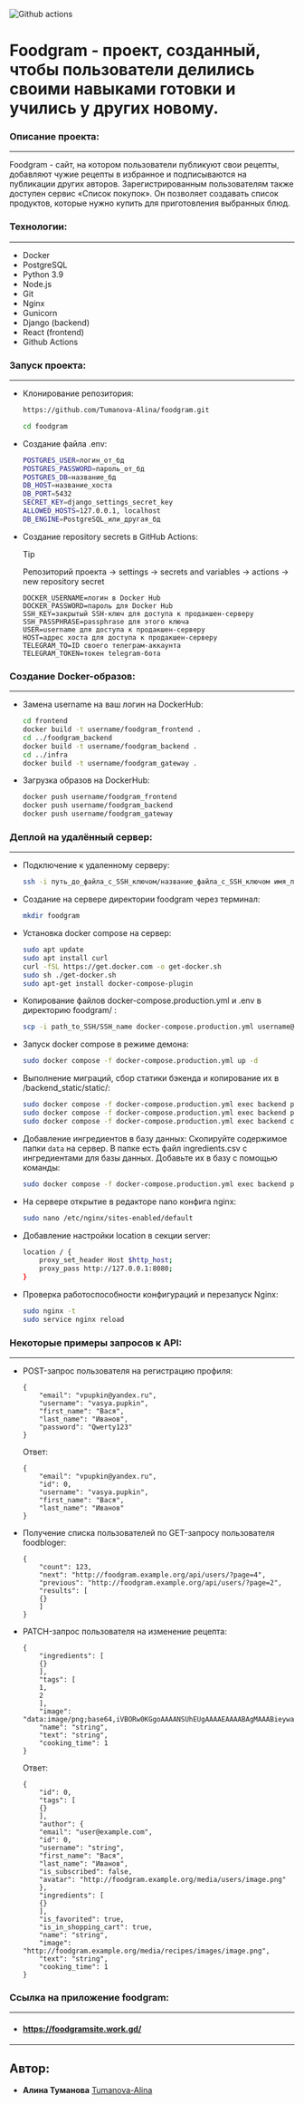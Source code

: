 
![Github actions](https://github.com/Tumanova-Alina/foodgram/actions/workflows/main.yml/badge.svg)

# Foodgram - проект, созданный, чтобы пользователи делились своими навыками готовки и учились у других новому.
 
 
### Описание проекта: 
________________________________________________________________________________________________________
Foodgram - сайт, на котором пользователи публикуют свои рецепты, добавляют чужие рецепты в избранное и подписываются на публикации других авторов. Зарегистрированным пользователям также доступен сервис «Список покупок». Он позволяет создавать список продуктов, которые нужно купить для приготовления выбранных блюд.

### Технологии:
________________________________________________________________________________________________________
- Docker
- PostgreSQL
- Python 3.9
- Node.js
- Git 
- Nginx 
- Gunicorn 
- Django (backend) 
- React (frontend)
- Github Actions
 
### Запуск проекта: 
________________________________________________________________________________________________________
 - Клонирование репозитория:
 
    ```bash
    https://github.com/Tumanova-Alina/foodgram.git
    ```
    ```bash
    cd foodgram
    ```

 - Создание файла .env:

    ```bash
   POSTGRES_USER=логин_от_бд
   POSTGRES_PASSWORD=пароль_от_бд
   POSTGRES_DB=название_бд
   DB_HOST=название_хоста
   DB_PORT=5432
   SECRET_KEY=django_settings_secret_key
   ALLOWED_HOSTS=127.0.0.1, localhost
   DB_ENGINE=PostgreSQL_или_другая_бд
    ```

 - Создание repository secrets в GitHub Actions:

    > [!TIP]
    > Репозиторий проекта -> settings -> secrets and variables -> actions -> new repository secret

    ```
    DOCKER_USERNAME=логин в Docker Hub
    DOCKER_PASSWORD=пароль для Docker Hub
    SSH_KEY=закрытый SSH-ключ для доступа к продакшен-серверу
    SSH_PASSPHRASE=passphrase для этого ключа
    USER=username для доступа к продакшен-серверу
    HOST=адрес хоста для доступа к продакшен-серверу
    TELEGRAM_TO=ID своего телеграм-аккаунта
    TELEGRAM_TOKEN=токен telegram-бота
    ``` 

### Создание Docker-образов:
________________________________________________________________________________________________________
 - Замена username на ваш логин на DockerHub:

    ```bash
    cd frontend
    docker build -t username/foodgram_frontend .
    cd ../foodgram_backend
    docker build -t username/foodgram_backend .
    cd ../infra
    docker build -t username/foodgram_gateway . 
    ```

 - Загрузка образов на DockerHub:

    ```bash
    docker push username/foodgram_frontend
    docker push username/foodgram_backend
    docker push username/foodgram_gateway
    ```
  
### Деплой на удалённый сервер:
________________________________________________________________________________________________________
 - Подключение к удаленному серверу:

    ```bash
    ssh -i путь_до_файла_с_SSH_ключом/название_файла_с_SSH_ключом имя_пользователя@ip_адрес_сервера 
    ```

 - Создание на сервере директории foodgram через терминал:

    ```bash
    mkdir foodgram
    ```

 - Установка docker compose на сервер:

    ```bash
    sudo apt update
    sudo apt install curl
    curl -fSL https://get.docker.com -o get-docker.sh
    sudo sh ./get-docker.sh
    sudo apt-get install docker-compose-plugin
    ```

 - Копирование файлов docker-compose.production.yml и .env в директорию foodgram/ :

    ```bash
    scp -i path_to_SSH/SSH_name docker-compose.production.yml username@server_ip:/home/username/foodgram/docker-compose.production.yml
    ```

 - Запуск docker compose в режиме демона:

    ```bash
    sudo docker compose -f docker-compose.production.yml up -d
    ```

 - Выполнение миграций, сбор статики бэкенда и копирование их в /backend_static/static/:

    ```bash
    sudo docker compose -f docker-compose.production.yml exec backend python manage.py migrate
    sudo docker compose -f docker-compose.production.yml exec backend python manage.py collectstatic
    sudo docker compose -f docker-compose.production.yml exec backend cp -r /app/collected_static/. /backend_static/static/
    ```

 - Добавление ингредиентов в базу данных: Cкопируйте содержимое папки `data` на сервер. В папке есть файл ingredients.csv с ингредиентами для базы данных. Добавьте их в базу с помощью команды:

    ```bash
    sudo docker compose -f docker-compose.production.yml exec backend python manage.py import_csv data/ingredients.csv recipes Ingredient
    ```

 - На сервере открытие в редакторе nano конфига nginx:

    ```bash
    sudo nano /etc/nginx/sites-enabled/default
   
    ```

 - Добавление настройки location в секции server:

    ```bash
    location / {
        proxy_set_header Host $http_host;
        proxy_pass http://127.0.0.1:8080;
    }
    ```

 - Проверка работоспособности конфигураций и перезапуск Nginx:

    ```bash
    sudo nginx -t 
    sudo service nginx reload
    ```


### Некоторые примеры запросов к API:
________________________________________________________________________________________________________

- POST-запрос пользователя на регистрацию профиля:

    ```
    {
        "email": "vpupkin@yandex.ru",
        "username": "vasya.pupkin",
        "first_name": "Вася",
        "last_name": "Иванов",
        "password": "Qwerty123"
    }
    ```

    Ответ:
    ```
    {
        "email": "vpupkin@yandex.ru",
        "id": 0,
        "username": "vasya.pupkin",
        "first_name": "Вася",
        "last_name": "Иванов"
    }
    ```

- Получение списка пользователей по GET-запросу пользователя foodbloger:

    ```
    {
        "count": 123,
        "next": "http://foodgram.example.org/api/users/?page=4",
        "previous": "http://foodgram.example.org/api/users/?page=2",
        "results": [
        {}
        ]
    }
    ```

- PATCH-запрос пользователя на изменение рецепта:

    ```
    {
        "ingredients": [
        {}
        ],
        "tags": [
        1,
        2
        ],
        "image": "data:image/png;base64,iVBORw0KGgoAAAANSUhEUgAAAAEAAAABAgMAAABieywaAAAACVBMVEUAAAD///9fX1/S0ecCAAAACXBIWXMAAA7EAAAOxAGVKw4bAAAACklEQVQImWNoAAAAggCByxOyYQAAAABJRU5ErkJggg==",
        "name": "string",
        "text": "string",
        "cooking_time": 1
    }
    ```

    Ответ:
    ```
    {
        "id": 0,
        "tags": [
        {}
        ],
        "author": {
        "email": "user@example.com",
        "id": 0,
        "username": "string",
        "first_name": "Вася",
        "last_name": "Иванов",
        "is_subscribed": false,
        "avatar": "http://foodgram.example.org/media/users/image.png"
        },
        "ingredients": [
        {}
        ],
        "is_favorited": true,
        "is_in_shopping_cart": true,
        "name": "string",
        "image": "http://foodgram.example.org/media/recipes/images/image.png",
        "text": "string",
        "cooking_time": 1
    }
    ```


 
### Cсылка на приложение foodgram:
________________________________________________________________________________________________________
- #### https://foodgramsite.work.gd/
________________________________________________________________________________________________________

## Автор:
+ **Алина Туманова** [Tumanova-Alina](https://github.com/Tumanova-Alina)